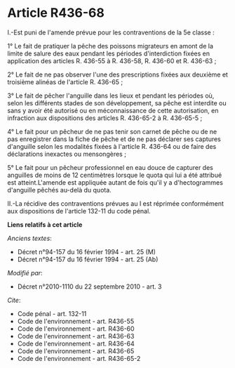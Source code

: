 # Article R436-68

I.-Est puni de l'amende prévue pour les contraventions de la 5e classe : 

1° Le fait de pratiquer la pêche des poissons migrateurs en amont de la limite de salure des eaux pendant les périodes
d'interdiction fixées en application des articles R. 436-55 à R. 436-58, R. 436-60 et R. 436-63 ; 

2° Le fait de ne pas observer l'une des prescriptions fixées aux deuxième et troisième alinéas de l'article R. 436-65 ; 

3° Le fait de pêcher l'anguille dans les lieux et pendant les périodes où, selon les différents stades de son développement,
sa pêche est interdite ou sans y avoir été autorisé ou en méconnaissance de cette autorisation, en infraction aux
dispositions des articles R. 436-65-2 à R. 436-65-5 ; 

4° Le fait pour un pêcheur de ne pas tenir son carnet de pêche ou de ne pas enregistrer dans la fiche de pêche et de ne pas
déclarer ses captures d'anguille selon les modalités fixées à l'article R. 436-64 ou de faire des déclarations inexactes ou
mensongères ; 

5° Le fait pour un pêcheur professionnel en eau douce de capturer des anguilles de moins de 12 centimètres lorsque le quota
qui lui a été attribué est atteint.L'amende est appliquée autant de fois qu'il y a d'hectogrammes d'anguille pêchés au-delà
du quota. 

II.-La récidive des contraventions prévues au I est réprimée conformément aux dispositions de l'article 132-11 du code pénal.

**Liens relatifs à cet article**

_Anciens textes_:

  - Décret n°94-157 du 16 février 1994 - art. 25 (M)
  - Décret n°94-157 du 16 février 1994 - art. 25 (Ab)

_Modifié par_:

  - Décret n°2010-1110 du 22 septembre 2010 - art. 3

_Cite_:

  - Code pénal - art. 132-11
  - Code de l'environnement - art. R436-55
  - Code de l'environnement - art. R436-60
  - Code de l'environnement - art. R436-63
  - Code de l'environnement - art. R436-64
  - Code de l'environnement - art. R436-65
  - Code de l'environnement - art. R436-65-2
